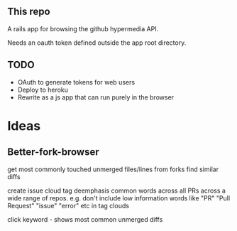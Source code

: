 This repo
---------

A rails app for browsing the github hypermedia API.

Needs an oauth token defined outside the app root directory.

TODO
----

* OAuth to generate tokens for web users
* Deploy to heroku
* Rewrite as a js app that can run purely in the browser

Ideas
=====


Better-fork-browser
-------------------
get most commonly touched unmerged files/lines from forks
find similar diffs

create issue cloud tag
deemphasis common words across all PRs across a wide range of repos. 
e.g. don't include low information words like "PR" "Pull Request" "issue" "error" etc in tag clouds

click keyword - shows most common unmerged diffs


